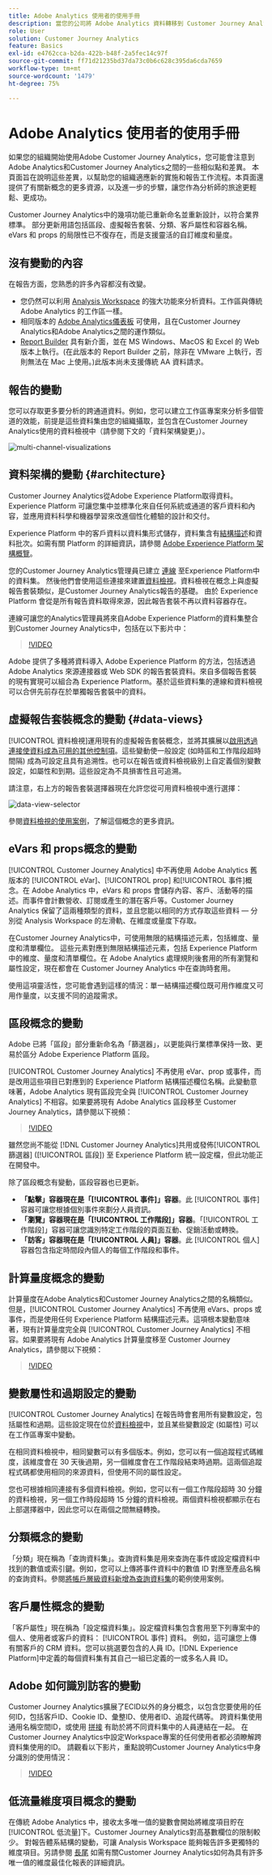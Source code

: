 ```yaml
---
title: Adobe Analytics 使用者的使用手冊
description: 當您的公司將 Adobe Analytics 資料轉移到 Customer Journey Analytics 時，以使用者角度需要考慮什麼
role: User
solution: Customer Journey Analytics
feature: Basics
exl-id: e4762cca-b2da-422b-b48f-2a5fec14c97f
source-git-commit: ff71d21235bd37da73c0b6c628c395da6cda7659
workflow-type: tm+mt
source-wordcount: '1479'
ht-degree: 75%

---
```


# Adobe Analytics 使用者的使用手冊

如果您的組織開始使用Adobe Customer Journey Analytics，您可能會注意到Adobe Analytics和Customer Journey Analytics之間的一些相似點和差異。 本頁面旨在說明這些差異，以幫助您的組織適應新的實施和報告工作流程。本頁面還提供了有關新概念的更多資源，以及進一步的步驟，讓您作為分析師的旅途更輕鬆、更成功。

Customer Journey Analytics中的幾項功能已重新命名並重新設計，以符合業界標準。 部分更新用語包括區段、虛擬報告套裝、分類、客戶屬性和容器名稱。eVars 和 props 的局限性已不復存在，而是支援靈活的自訂維度和量度。

## 沒有變動的內容

在報告方面，您熟悉的許多內容都沒有改變。

* 您仍然可以利用 [Analysis Workspace](/help/analysis-workspace/home.md) 的強大功能來分析資料。工作區與傳統 Adobe Analytics 的工作區一樣。
* 相同版本的 [Adobe Analytics儀表板](/help/mobile-app/home.md) 可使用，且在Customer Journey Analytics和Adobe Analytics之間的運作類似。
* [Report Builder](/help/report-builder/report-buider-overview.md) 具有新介面，並在 MS Windows、MacOS 和 Excel 的 Web版本上執行。(在此版本的 Report Builder 之前，除非在 VMware 上執行，否則無法在 Mac 上使用。)此版本尚未支援傳統 AA 資料請求。

## 報告的變動

您可以存取更多要分析的跨通道資料。例如，您可以建立工作區專案來分析多個管道的效能，前提是這些資料集由您的組織攝取，並包含在Customer Journey Analytics使用的資料檢視中（請參閱下文的「資料架構變更」）。

![multi-channel-visualizations](assets/cross-channel.png)

## 資料架構的變動 {#architecture}

Customer Journey Analytics從Adobe Experience Platform取得資料。 Experience Platform 可讓您集中並標準化來自任何系統或通道的客戶資料和內容，並應用資料科學和機器學習來改進個性化體驗的設計和交付。

Experience Platform 中的客戶資料以資料集形式儲存，資料集含有[結構描述](https://experienceleague.adobe.com/docs/platform-learn/tutorials/schemas/schemas-and-experience-data-model.html?lang=zh-Hant)和資料批次。如需有關 Platform 的詳細資訊，請參閱 [Adobe Experience Platform 架構概覽](https://experienceleague.adobe.com/docs/platform-learn/tutorials/intro-to-platform/basic-architecture.html?lang=zh-Hant)。

您的Customer Journey Analytics管理員已建立 [連線](/help/connections/create-connection.md) 至Experience Platform中的資料集。 然後他們會使用這些連接來建置[資料檢視](/help/data-views/data-views.md)。資料檢視在概念上與虛擬報告套裝類似，是Customer Journey Analytics報告的基礎。 由於 Experience Platform 會從是所有報告資料取得來源，因此報告套裝不再以資料容器存在。

連線可讓您的Analytics管理員將來自Adobe Experience Platform的資料集整合到Customer Journey Analytics中，包括在以下影片中：

>[!VIDEO](https://video.tv.adobe.com/v/35111/?quality=12)

Adobe 提供了多種將資料導入 Adobe Experience Platform 的方法，包括透過 Adobe Analytics 來源連接器或 Web SDK 的報告套裝資料。來自多個報告套裝的現有實現可以組合為 Experience Platform。基於這些資料集的連線和資料檢視可以合併先前存在於單獨報告套裝中的資料。

## 虛擬報告套裝概念的變動 {#data-views}

[!UICONTROL 資料檢視]運用現有的虛擬報告套裝概念，並將其擴展以[啟用透過連接使資料成為可用的其他控制項](/help/data-views/create-dataview.md)。這些變動使一般設定 (如時區和工作階段超時間隔) 成為可設定且具有追溯性。也可以在報告或資料檢視級別上自定義個別變數設定，如屬性和到期。這些設定為不具損害性且可追溯。

請注意，右上方的報告套裝選擇器現在允許您從可用資料檢視中進行選擇：

![data-view-selector](assets/data-views.png)

參閱[資料檢視的使用案例](/help/use-cases/data-views/data-views-usecases.md)，了解這個概念的更多資訊。

## eVars 和 props概念的變動

[!UICONTROL Customer Journey Analytics] 中不再使用 Adobe Analytics 舊版本的 [!UICONTROL eVar]、[!UICONTROL prop] 和[!UICONTROL 事件]概念。在 Adobe Analytics 中，eVars 和 props 會儲存內容、客戶、活動等的描述。而事件會計數營收、訂閱或產生的潛在客戶等。Customer Journey Analytics 保留了這兩種類型的資料，並且您能以相同的方式存取這些資料 — 分別從 Analysis Workspace 的左滑軌、在維度或量度下存取。

在Customer Journey Analytics中，可使用無限的結構描述元素，包括維度、量度和清單欄位。 這些元素對應到無限結構描述元素，包括 Experience Platform 中的維度、量度和清單欄位。在 Adobe Analytics 處理規則後套用的所有瀏覽和屬性設定，現在都會在 Customer Journey Analytics 中在查詢時套用。

使用這項靈活性，您可能會遇到這樣的情況：單一結構描述欄位既可用作維度又可用作量度，以支援不同的追蹤需求。

## 區段概念的變動

Adobe 已將「區段」部分重新命名為「篩選器」，以更能與行業標準保持一致、更易於區分 Adobe Experience Platform 區段。

[!UICONTROL Customer Journey Analytics] 不再使用 eVar、prop 或事件，而是改用這些項目已對應到的 Experience Platform 結構描述欄位名稱。此變動意味著，Adobe Analytics 現有區段完全與 [!UICONTROL Customer Journey Analytics] 不相容。如果要將現有 Adobe Analytics 區段移至 Customer Journey Analytics，請參閱以下視頻：

>[!VIDEO](https://video.tv.adobe.com/v/31982/?quality=12)

雖然您尚不能從 [!DNL Customer Journey Analytics]共用或發佈[!UICONTROL 篩選器] ([!UICONTROL 區段]) 至 Experience Platform 統一設定檔，但此功能正在開發中。

除了區段概念有變動，區段容器也已更新。

* **「點擊」容器現在是「[!UICONTROL 事件]」容器**。此 [!UICONTROL 事件] 容器可讓您根據個別事件來劃分人員資訊。
* **「瀏覽」容器現在是「[!UICONTROL 工作階段]」容器**。「[!UICONTROL 工作階段]」容器可讓您識別特定工作階段的頁面互動、促銷活動或轉換。
* **「訪客」容器現在是「[!UICONTROL 人員]」容器**。此 [!UICONTROL 個人] 容器包含指定時間段內個人的每個工作階段和事件。

## 計算量度概念的變動

計算量度在Adobe Analytics和Customer Journey Analytics之間的名稱類似。 但是，[!UICONTROL Customer Journey Analytics] 不再使用 eVars、props 或事件，而是使用任何 Experience Platform 結構描述元素。這項根本變動意味著，現有計算量度完全與 [!UICONTROL Customer Journey Analytics] 不相容。如果要將現有 Adobe Analytics 計算量度移至 Customer Journey Analytics，請參閱以下視頻：

>[!VIDEO](https://video.tv.adobe.com/v/31788/?quality=12)

## 變數屬性和過期設定的變動

[!UICONTROL Customer Journey Analytics] 在報告時會套用所有變數設定，包括屬性和過期。這些設定現在位於[資料檢視](/help/data-views/component-settings/persistence.md)中，並且某些變數設定 (如屬性) 可以在工作區專案中變動。

在相同資料檢視中，相同變數可以有多個版本。例如，您可以有一個追蹤程式碼維度，該維度會在 30 天後過期，另一個維度會在工作階段結束時過期。這兩個追蹤程式碼都使用相同的來源資料，但使用不同的屬性設定。

您也可根據相同連接有多個資料檢視。例如，您可以有一個工作階段超時 30 分鐘的資料檢視，另一個工作時段超時 15 分鐘的資料檢視。兩個資料檢視都顯示在右上部選擇器中，因此您可以在兩個之間無縫轉換。

## 分類概念的變動

「分類」現在稱為「查詢資料集」。查詢資料集是用來查詢在事件或設定檔資料中找到的數值或索引鍵。例如，您可以上傳將事件資料中的數值 ID 對應至產品名稱的查詢資料。參閱[將帳戶層級資料新增為查詢資料集](/help/use-cases/b2b/b2b.md)的範例使用案例。

## 客戶屬性概念的變動

「客戶屬性」現在稱為「設定檔資料集」。設定檔資料集包含套用至下列專案中的個人、使用者或客戶的資料： [!UICONTROL 事件] 資料。 例如，這可讓您上傳有關客戶的 CRM 資料。您可以挑選要包含的人員 ID。[!DNL Experience Platform]中定義的每個資料集有其自己一組已定義的一或多名人員 ID。

## Adobe 如何識別訪客的變動

Customer Journey Analytics擴展了ECID以外的身分概念，以包含您要使用的任何ID，包括客戶ID、Cookie ID、彙整ID、使用者ID、追蹤代碼等。 跨資料集使用通用名稱空間ID，或使用 [拼接](../stitching/overview.md) 有助於將不同資料集中的人員連結在一起。 在Customer Journey Analytics中設定Workspace專案的任何使用者都必須瞭解跨資料集使用的ID。 請觀看以下影片，重點說明Customer Journey Analytics中身分識別的使用情況：

>[!VIDEO](https://video.tv.adobe.com/v/30750/?quality=12)

## 低流量維度項目概念的變動

在傳統 Adobe Analytics 中，接收太多唯一值的變數會開始將維度項目貯在[!UICONTROL 低流量]下。Customer Journey Analytics對高基數欄位的限制較少。 對報告體系結構的變動，可讓 Analysis Workspace 能夠報告許多更獨特的維度項目。另請參閱 [長尾](../analysis-workspace/workspace-faq/long-tail.md) 如需有關Customer Journey Analytics如何為具有許多唯一值的維度最佳化報表的詳細資訊。
